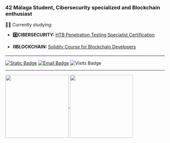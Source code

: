 ### 42 Málaga Student, Cibersecurity specialized and Blockchain enthusiast
 👨‍💻 Currently studying:
-   <p></p>
    <b>#️⃣CIBERSECURITY: </b><a href="https://academy.hackthebox.com/exams/3/">HTB Penetration Testing Specialist Certification</a>
-  <p></p>
    <b>⛓️BLOCKCHAIN: </b><a href="https://cryptozombies.io/es/course/">Solidity Course for Blockchain Developers</a>
***
<!--
**FamilyBoggart/FamilyBoggart** is a ✨ _special_ ✨ repository because its `README.md` (this file) appears on your GitHub profile.

Here are some ideas to get you started:

- 🔭 I’m currently working on ...
- 🌱 I’m currently learning ...
- 👯 I’m looking to collaborate on ...
- 🤔 I’m looking for help with ...
- 💬 Ask me about ...
- 📫 How to reach me: ...
- 😄 Pronouns: ...
- ⚡ Fun fact: ...
-->
[![Static Badge](https://img.shields.io/badge/Linkedin-%2350A7E0?style=flat&logo=linkedin)](https://www.linkedin.com/in/familyboggart/) [![Email Badge](https://img.shields.io/badge/Gmail-%2372ec?style=flat&logo=Gmail&logoColor=%de0a0a)](mailto:alexanderoga@gmail.com?subject=Test) ![Visits Badge](https://komarev.com/ghpvc/?username=FamilyBoggart&color=2350A7&abbreviated=true)
***
<p></p>
<a href="https://github.com/anuraghazra/github-readme-stats">
  <img height=200 align="center" src="https://github-readme-stats.vercel.app/api?username=FamilyBoggart&theme=gotham" />
</a>
<a href="https://github.com/anuraghazra/convoychat">
  <img height=200 align="center" src="https://github-readme-stats.vercel.app/api/top-langs?username=FamilyBoggart&theme=gotham&layout=compact&langs_count=8&card_width=200" />
</a>
